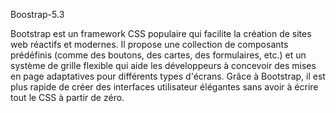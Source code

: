 Boostrap-5.3

Bootstrap est un framework CSS populaire qui facilite la création de sites web réactifs et modernes. Il propose une collection de composants prédéfinis (comme des boutons, des cartes, des formulaires, etc.) et un système de grille flexible qui aide les développeurs à concevoir des mises en page adaptatives pour différents types d'écrans. Grâce à Bootstrap, il est plus rapide de créer des interfaces utilisateur élégantes sans avoir à écrire tout le CSS à partir de zéro.
